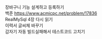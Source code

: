 장바구니 기능 설계하고 등록하기   
백준 https://www.acmicpc.net/problem/17836     
RealMySql 4장 다시 읽기   
이력서 글씨체 바꾸기     
갑자기 자동 빌드실패해서 테스트코드 고치기   
